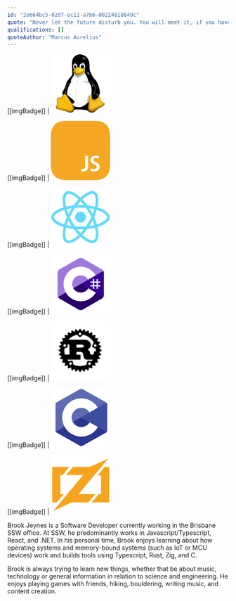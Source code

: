 ```yaml
---
id: "2e664bc5-02d7-ec11-a7b6-00224818649c"
quote: "Never let the future disturb you. You will meet it, if you have to, with the same weapons of reason which today arm you against the present."
qualifications: []
quoteAuthor: "Marcus Aurelius"
---
```


[[imgBadge]]
| ![Linux](../badges/Developer-linux.png)

[[imgBadge]]
| ![JS](../badges/Developer-js.png)

[[imgBadge]]
| ![React](../badges/Developer-react.png)

[[imgBadge]]
| ![C#](../badges/Developer-c-sharp.png)

[[imgBadge]]
| ![Rust](../badges/Developer-rust.png)

[[imgBadge]]
| ![C](../badges/Developer-c.png)

[[imgBadge]]
| ![Zig](../badges/Developer-zig.png)

Brook Jeynes is a Software Developer currently working in the Brisbane SSW office. 
At SSW, he predominantly works in Javascript/Typescript, React, and .NET. 
In his personal time, Brook enjoys learning about how operating systems and memory-bound systems (such as IoT or MCU devices) work and builds tools using Typescript, Rust, Zig, and C.

Brook is always trying to learn new things, whether that be about music, technology or general information in relation to science and engineering. 
He enjoys playing games with friends, hiking, bouldering, writing music, and content creation.
